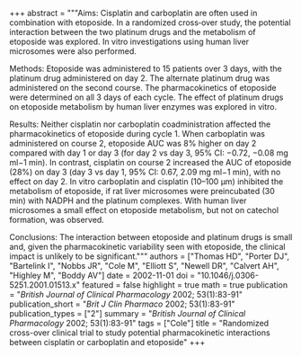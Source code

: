 +++
abstract = """Aims: Cisplatin and carboplatin are often used in combination with etoposide. In a randomized cross‐over study, the potential interaction between the two platinum drugs and the metabolism of etoposide was explored. In vitro investigations using human liver microsomes were also performed.

Methods: Etoposide was administered to 15 patients over 3 days, with the platinum drug administered on day 2. The alternate platinum drug was administered on the second course. The pharmacokinetics of etoposide were determined on all 3 days of each cycle. The effect of platinum drugs on etoposide metabolism by human liver enzymes was explored in vitro.

Results: Neither cisplatin nor carboplatin coadministration affected the pharmacokinetics of etoposide during cycle 1. When carboplatin was administered on course 2, etoposide AUC was 8% higher on day 2 compared with day 1 or day 3 (for day 2 vs day 3, 95% CI: −0.72, −0.08 mg ml−1 min). In contrast, cisplatin on course 2 increased the AUC of etoposide (28%) on day 3 (day 3 vs day 1, 95% CI: 0.67, 2.09 mg ml−1 min), with no effect on day 2. In vitro carboplatin and cisplatin (10–100 µm) inhibited the metabolism of etoposide, if rat liver microsomes were preincubated (30 min) with NADPH and the platinum complexes. With human liver microsomes a small effect on etoposide metabolism, but not on catechol formation, was observed.

Conclusions: The interaction between etoposide and platinum drugs is small and, given the pharmacokinetic variability seen with etoposide, the clinical impact is unlikely to be significant."""
authors = ["Thomas HD", "Porter DJ", "Bartelink I", "Nobbs JR", "Cole M", "Elliott S", "Newell DR", "Calvert AH", "Highley M", "Boddy AV"]
date = 2002-11-01
doi = "10.1046/j.0306-5251.2001.01513.x"
featured = false
highlight = true
math = true
publication = "*British Journal of Clinical Pharmacology* 2002; 53(1):83-91"
publication_short = "*Brit J Clin Pharmaco* 2002; 53(1):83-91"
publication_types = ["2"]
summary = "*British Journal of Clinical Pharmacology* 2002; 53(1):83-91"
tags = ["Cole"]
title = "Randomized cross-over clinical trial to study potential pharmacokinetic interactions between cisplatin or carboplatin and etoposide"
+++
